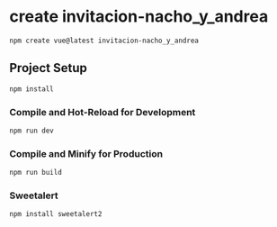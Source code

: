 # create invitacion-nacho_y_andrea
```
npm create vue@latest invitacion-nacho_y_andrea
```

## Project Setup

```sh
npm install
```

### Compile and Hot-Reload for Development

```sh
npm run dev
```

### Compile and Minify for Production

```sh
npm run build
```
### Sweetalert
```
npm install sweetalert2
```
